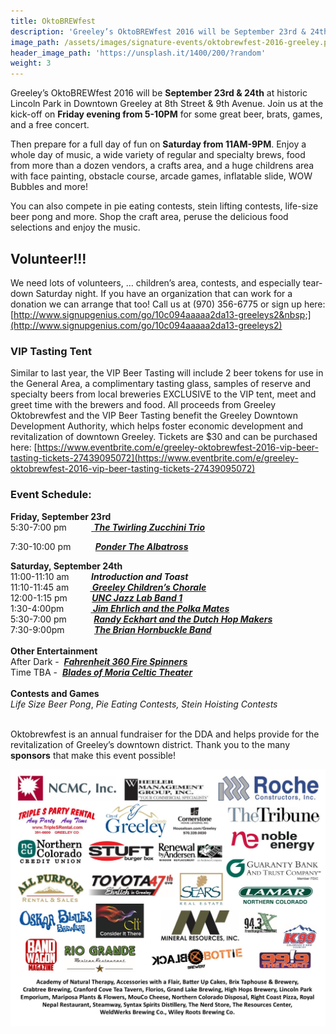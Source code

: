 ```yaml
---
title: OktoBREWfest
description: 'Greeley’s OktoBREWfest 2016 will be September 23rd & 24th at historic Lincoln Park in Downtown Greeley at 8th Street & 9th Avenue.'
image_path: /assets/images/signature-events/oktobrewfest-2016-greeley.png
header_image_path: 'https://unsplash.it/1400/200/?random'
weight: 3
---
```



Greeley’s OktoBREWfest 2016 will be **September 23rd & 24th** at historic Lincoln Park in Downtown Greeley at 8th Street & 9th Avenue. Join us at the kick-off on **Friday evening from 5-10PM** for some great beer, brats, games, and a free concert.

Then prepare for a full day of fun on **Saturday from 11AM-9PM**. Enjoy a whole day of music, a wide variety of regular and specialty brews, food from more than a dozen vendors, a crafts area, and a huge childrens area with face painting, obstacle course, arcade games, inflatable slide, WOW Bubbles and more!

You can also compete in pie eating contests, stein lifting contests, life-size beer pong and more. Shop the craft area, peruse the delicious food selections and enjoy the music.

## **Volunteer!!!&nbsp;**

We need lots of volunteers, … children’s area, contests, and especially tear-down Saturday night. If you have an organization that can work for a donation we can arrange that too! Call us at (970) 356-6775 or sign up here: [http://www.signupgenius.com/go/10c094aaaaa2da13-greeleys2&nbsp;](http://www.signupgenius.com/go/10c094aaaaa2da13-greeleys2)

### VIP Tasting Tent

Similar to last year, the VIP Beer Tasting will include 2 beer tokens for use in the General Area, a complimentary tasting glass, samples of reserve and specialty beers from local breweries EXCLUSIVE to the VIP tent, meet and greet time with the brewers and food. All proceeds from Greeley Oktobrewfest and the VIP Beer Tasting benefit the Greeley Downtown Development Authority, which helps foster economic development and revitalization of downtown Greeley. Tickets are $30 and can be purchased here:&nbsp;[https://www.eventbrite.com/e/greeley-oktobrewfest-2016-vip-beer-tasting-tickets-27439095072](https://www.eventbrite.com/e/greeley-oktobrewfest-2016-vip-beer-tasting-tickets-27439095072)

### Event Schedule:

<div><strong>Friday, September 23rd</strong></div>

<div>5:30-7:00 pm &nbsp; &nbsp; &nbsp; &nbsp; &nbsp;<a href="http://www.drewsblues.com/twirling_zucchini_trio/">&nbsp;<strong><em>The Twirling Zucchini Trio</em></strong></a></div>

7:30-10:00 pm &nbsp; &nbsp; &nbsp; &nbsp; &nbsp;***[Ponder The Albatross](https://www.facebook.com/ponderthealbatross/)&nbsp; &nbsp;***

<div><strong>Saturday, September 24th</strong></div>

<div>11:00-11:10 am&nbsp; &nbsp; &nbsp; &nbsp; &nbsp;<strong><em>Introduction and Toast</em></strong></div>

<div>11:10-11:45 am &nbsp; &nbsp; &nbsp; <strong><em>&nbsp; <a href="https://www.facebook.com/greeleychildrenschorale/?fref=ts">&nbsp;Greeley Children&rsquo;s Chorale</a></em></strong></div>

<div>12:00-1:15 pm &nbsp; &nbsp; &nbsp; &nbsp; &nbsp;<strong><em><a href="http://arts.unco.edu/music/jazz-ensembles/">UNC Jazz Lab Band 1</a></em></strong></div>

<div>1:30-4:00pm &nbsp; &nbsp; &nbsp; &nbsp; &nbsp; <a href="https://www.youtube.com/watch?v=NfRBvtR_4s4"><strong>&nbsp;<em>Jim Ehrlich and the Polka Mates</em></strong></a>&nbsp;&nbsp;</div>

<div>5:30-7:00 pm &nbsp; &nbsp; &nbsp; &nbsp; &nbsp; <a href="https://www.youtube.com/watch?v=ciekFoBZ4pM"><strong><em>Randy Eckhart and the Dutch Hop Makers</em></strong></a></div>

<div>7:30-9:00pm &nbsp; &nbsp; &nbsp; &nbsp; &nbsp; &nbsp;<a href="https://www.facebook.com/brian.hornbuckle.9"><strong><em>The Brian Hornbuckle Band</em></strong></a></div>

<div>&nbsp;</div>

<div><strong>Other Entertainment</strong>&nbsp;</div>

<div>After Dark - &nbsp;<a href="https://www.facebook.com/groups/Fahrenheit360Rockies/"><strong><em>Fahrenheit 360 Fire Spinners</em></strong></a></div>

<div>Time TBA - &nbsp;<a href="https://www.facebook.com/CelticMoonTheater/?fref=ts"><strong><em>Blades of Moria Celtic Theater</em></strong></a></div>

<div>&nbsp;</div>

<div><strong>Contests and Games</strong><em>&nbsp; </em></div>

<div><em>Life Size Beer Pong</em>, <em>Pie Eating Contests, Stein Hoisting Contests</em></div>

<div>&nbsp;</div>

Oktobrewfest is an annual fundraiser for the DDA and helps provide for the revitalization of Greeley’s downtown district. Thank you to the many **sponsors** that make this event possible!

![](/uploads/versions/okt2016-sponsors--for-website---x----1650-1350x---.jpg)